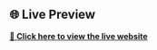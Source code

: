 ## 🌐 Live Preview

<b><a href="https://abdussamad-dev.github.io/my-first-clone-project/" target="_blank">🚀 Click here to view the live website</a></b>
